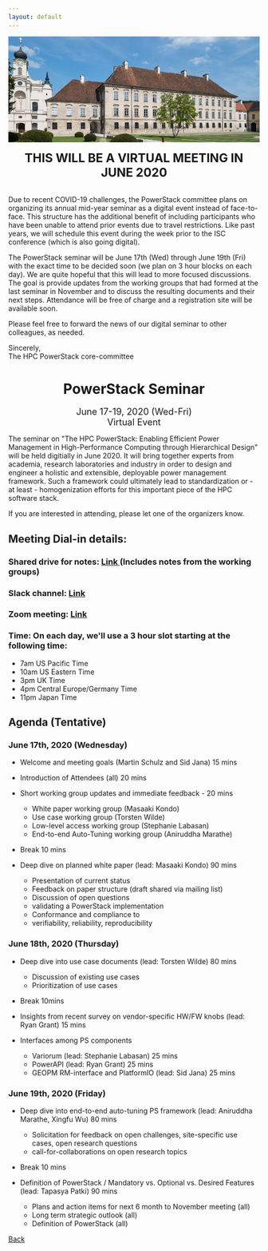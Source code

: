 ```yaml
---
layout: default
---
```


![](images/venue.jpg)

<p align="center"><font size="+2"><b>THIS WILL BE A VIRTUAL MEETING IN JUNE 2020</b></font></p><br/>
Due to recent COVID-19 challenges, the PowerStack committee plans on organizing
its annual mid-year seminar as a digital event instead of face-to-face. This
structure has the additional benefit of including participants who have been
unable to attend prior events due to travel restrictions. Like past years, we
will schedule this event during the week prior to the ISC conference (which is
also going digital).

The PowerStack seminar will be June 17th (Wed) through
June 19th (Fri) with the exact time to be decided soon (we plan on 3 hour blocks on each day). 
We are quite hopeful that this will lead to more focused discussions.  The goal is provide updates from the working groups that had formed at the last seminar in November and to discuss the resulting documents and their next steps. Attendance will be free of charge and a registration site will be available soon. 

Please feel free to forward the news of our digital seminar to other
colleagues, as needed.

Sincerely,<br/>
The HPC PowerStack core-committee

<h1 align="center">PowerStack Seminar</h1>

<p align="center"><font size="+1">June 17-19, 2020 (Wed-Fri)<br/>Virtual Event</font></p>

The seminar on "The HPC PowerStack: Enabling Efficient Power Management in
High-Performance Computing through Hierarchical Design" will be held digitially
in June 2020. It will bring together experts from academia, research
laboratories and industry in order to design and engineer a holistic and
extensible, deployable power management framework.  Such a framework could
ultimately lead to standardization or - at least - homogenization efforts for
this important piece of the HPC software stack.

If you are interested in attending, please let one of the organizers know.

## Meeting Dial-in details:

### Shared drive for notes: <a href="https://drive.google.com/drive/folders/1IXJKWcJ5Q07NcHCeV8DMTcwfh0bipDwz?usp=sharing"> Link </a> (Includes notes from the working groups)

### Slack channel: <a href="https://powerstack.slack.com/"> Link </a>

### Zoom meeting: <a href="https://us02web.zoom.us/j/84923795585?pwd=VzFpQk5xVDFLYi9BT1phYTB3bldXUT09"> Link </a>

### Time: On each day, we'll use a 3 hour slot starting at the following time:
- 7am US Pacific Time
- 10am US Eastern Time
- 3pm UK  Time
- 4pm Central Europe/Germany Time
- 11pm Japan Time


## Agenda (Tentative)

### June 17th, 2020 (Wednesday)
 
 - Welcome and meeting goals (Martin Schulz and Sid Jana) 15 mins
 - Introduction of Attendees (all) 20 mins
 - Short working group updates and immediate feedback - 20 mins
    - White paper working group (Masaaki Kondo) 
    - Use case working group (Torsten Wilde)
    - Low-level access working group (Stephanie Labasan)
    - End-to-end Auto-Tuning working group (Aniruddha Marathe)

- Break 10 mins
 
- Deep dive on planned white paper (lead: Masaaki Kondo) 90 mins
    - Presentation of current status
    - Feedback on paper structure (draft shared via mailing list)
    - Discussion of open questions
	- validating a PowerStack implementation
	- Conformance and compliance to
	- verifiability, reliability, reproducibility



### June 18th, 2020 (Thursday)
 
 - Deep dive into use case documents (lead: Torsten Wilde) 80 mins
    - Discussion of existing use cases
    - Prioritization of use cases
    
- Break 10mins

- Insights from recent survey on vendor-specific HW/FW knobs (lead: Ryan Grant) 15 mins

- Interfaces among PS components
    - Variorum (lead: Stephanie Labasan) 25 mins
    - PowerAPI (lead: Ryan Grant) 25 mins
    - GEOPM RM-interface and PlatformIO (lead: Sid Jana) 25 mins


  
### June 19th, 2020 (Friday) 
 
- Deep dive into end-to-end auto-tuning PS framework (lead: Aniruddha Marathe, Xingfu Wu) 80 mins
    - Solicitation for feedback on open challenges, site-specific use cases, open research questions
    - call-for-collaborations on open research topics 

- Break 10 mins
 
- Definition of PowerStack / Mandatory vs. Optional vs. Desired Features (lead: Tapasya Patki) 90 mins
	- Plans and action items for next 6 month to November meeting (all)
	- Long term strategic outlook (all)
	- Definition of PowerStack (all)

[Back](./)
